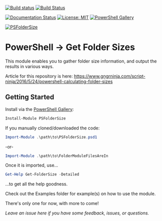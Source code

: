 [![Build status](https://ci.appveyor.com/api/projects/status/dc0dfydghko3jck5/branch/master?svg=true)](https://ci.appveyor.com/project/gngrninja/psfoldersize/branch/master) [![Build Status](https://dev.azure.com/ginja/PSFolderSize/_apis/build/status/PSFolderSize-CI)](https://dev.azure.com/ginja/PSFolderSize/_build/latest?definitionId=3)

[![Documentation Status][docs-badge]][docs]
[![License: MIT][license-badge]][license]
[![PowerShell Gallery][psgallery-badge]][psgallery]

[![PSFolderSize](https://static1.squarespace.com/static/5644323de4b07810c0b6db7b/t/5bcc1e9e419202a53790e662/1540103847317/PSFolderSize.png)](https://www.gngrninja.com/script-ninja/2016/5/24/powershell-calculating-folder-sizes)

# PowerShell -> Get Folder Sizes
This module enables you to gather folder size information, and output the results in various ways.

Article for this repository is here:
https://www.gngrninja.com/script-ninja/2016/5/24/powershell-calculating-folder-sizes

## Getting Started

Install via the [PowerShell Gallery](https://www.powershellgallery.com/packages/PSFolderSize/):

```powershell
Install-Module PSFolderSize
```

If you manually cloned/downloaded the code:

```powershell
Import-Module .\path\to\PSFolderSize.psd1
```

-or-

```powershell
Import-Module .\path\to\FolderModuleFilesAreIn
```

Once it is imported, use...

```powershell
Get-Help Get-FolderSize -Detailed 
```
...to get all the help goodness.

Check out the Examples folder for example(s) on how to use the module.

There's only one for now, with more to come!

*Leave an issue here if you have some feedback, issues, or questions.*

[license]: https://opensource.org/licenses/MIT
[license-badge]: https://img.shields.io/badge/License-MIT-yellow.svg
[psgallery-badge]: https://img.shields.io/powershellgallery/dt/psfoldersize.svg
[psgallery]: https://www.powershellgallery.com/packages/psfoldersize
[docs-badge]: https://readthedocs.org/projects/psfoldersize/badge/?version=latest
[docs]: https://psfoldersize.readthedocs.io/en/latest/